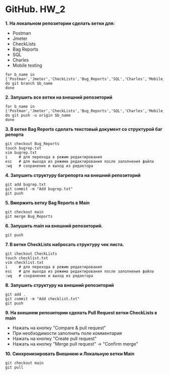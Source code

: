 # GitHub. HW_2


**1. На локальном репозитории сделать ветки для:**
- Postman
- Jmeter
- CheckLists
- Bag Reports
- SQL
- Charles
- Mobile testing

```
for b_name in {'Postman','Jmeter','CheckLists','Bug_Reports','SQL','Charles','Mobile_testing'};
do git branch $b_name
done
```

**2. Запушить все ветки на внешний репозиторий**

```
for b_name in {'Postman','Jmeter','CheckLists','Bug_Reports','SQL','Charles','Mobile_testing'};
do git push -u origin $b_name
done
```

**3. В ветке Bag Reports сделать текстовый документ со структурой баг репорта**

```
git checkout Bug_Reports
touch bugrep.txt
vim bugrep.txt
i     # для перехода в режим редактирования
esc   # для выхода из режима редактирования после заполнения файла
:wq   # сохранение и выход из редактора
```
**4. Запушить структуру багрепорта на внешний репозиторий**
```
git add bugrep.txt
git commit -m "Add bugrep.txt"
git push
```
**5. Вмержить ветку Bag Reports в Main**
```
git checkout main
git merge Bug_Reports
```
**6. Запушить main на внешний репозиторий.**
```
git push
```
**7. В ветке CheckLists набросать структуру чек листа.**
```
git checkout CheckLists
touch checklist.txt
vim checklist.txt
i     # для перехода в режим редактирования
esc   # для выхода из режима редактирования после заполнения файла
:wq   # сохранение и выход из редактора
```
**8. Запушить структуру на внешний репозиторий**
```
git add .
git commit -m "Add checklist.txt"
git push
```
**9. На внешнем репозитории сделать Pull Request ветки CheckLists в main**

* Нажать на кнопку "Compare & pull request"
* При необходимости заполнить поле комментария
* Нажать на кнопку "Create pull request"
* Нажать на кнопку "Merge pull request" -> "Confirm merge"

**10. Синхронизировать Внешнюю и Локальную ветки Main**
```
git checkout main
git pull
```
